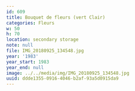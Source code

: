 ```yaml
---
id: 609
title: Bouquet de fleurs (vert Clair)
categories: Fleurs
w: 50
h: 70
location: secondary storage
note: null
file: IMG_20180925_134548.jpg
year: '1983'
year_start: 1983
year_end: null
image: ../../media/img/IMG_20180925_134548.jpg
uuid: ddde1355-0916-4046-b2af-93a5d0915da9
---
```


